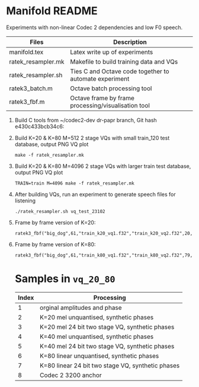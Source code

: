 # Manifold README

Experiments with non-linear Codec 2 dependencies and low F0 speech.

| Files | Description |
| ---- | ---- |
| manifold.tex | Latex write up of experiments |
| ratek_resampler.mk | Makefile to build training data and VQs |
| ratek_resampler.sh | Ties C and Octave code together to automate experiment |
| ratek3_batch.m | Octave batch processing tool |
| ratek3_fbf.m | Octave frame by frame processing/visualisation tool |

1. Build C tools from ~/codec2-dev dr-papr branch, Git hash e430c433bcb34c6:

1. Build K=20 & K=80 M=512 2 stage VQs with small train_120 test database, output PNG VQ plot
   ```
   make -f ratek_resampler.mk
   ```
1. Build K=20 & K=80 M=4096 2 stage VQs with larger train test database, output PNG VQ plot
   ```
   TRAIN=train M=4096 make -f ratek_resampler.mk
   ```
1. After building VQs, run an experiment to generate speech files for listening
   ```
   ./ratek_resampler.sh vq_test_23102
   ```
1. Frame by frame version of K=20:
   ```
   ratek3_fbf("big_dog",61,"train_k20_vq1.f32","train_k20_vq2.f32",20,20)
   ```
1. Frame by frame version of K=80:
   ```
   ratek3_fbf("big_dog",61,"train_k80_vq1.f32","train_k80_vq2.f32",79,100)
   ```

   # Samples in `vq_20_80`

   | Index | Processing |
   | ---- | ---- |
   | 1 | orginal amplitudes and phase
   | 2 | K=20 mel unquantised, synthetic phases |
   | 3 | K=20 mel 24 bit two stage VQ, synthetic phases |
   | 4 | K=40 mel unquantised, synthetic phases |
   | 5 | K=40 mel 24 bit two stage VQ, synthetic phases |
   | 6 | K=80 linear unquantised, synthetic phases |
   | 7 | K=80 linear 24 bit two stage VQ, synthetic phases |
   | 8 | Codec 2 3200 anchor |


   
